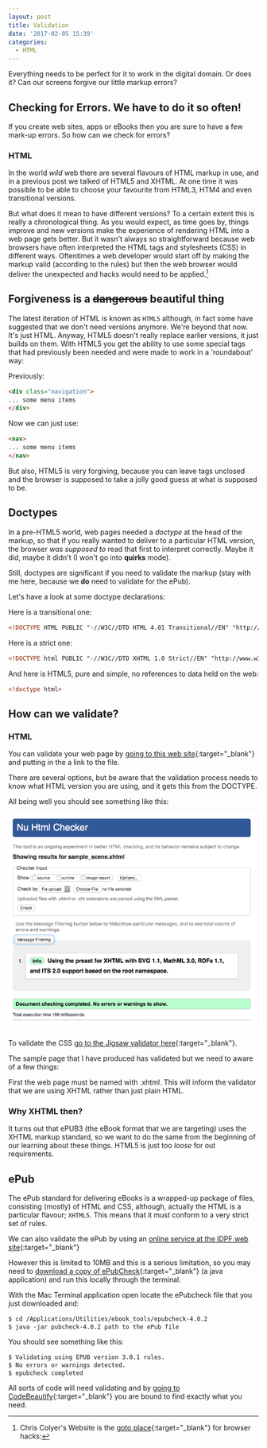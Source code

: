 ```yaml
---
layout: post
title: Validation
date: '2017-02-05 15:39'
categories:
  - HTML
---
```

Everything needs to be perfect for it to work in the digital domain. Or does it? Can our screens forgive our little markup errors?

## Checking for Errors. We have to do it so often!

If you create web sites, apps or eBooks then you are sure to have a few mark-up errors. So how can we check for errors?

### HTML

In the world _wild_ web there are several flavours of HTML markup in use, and in a previous post we talked of HTML5 and XHTML. At one time it was possible to be able to choose your favourite from HTML3, HTM4 and even transitional versions.

But what does it mean to have different versions? To a certain extent this is really a chronological thing. As you would expect, as time goes by, things improve and new versions make the experience of rendering HTML into a web page gets better. But it wasn't always so straightforward because web browsers have often interpreted the HTML tags and stylesheets (CSS) in different ways. Oftentimes a web developer would start off by making the markup valid (according to the rules) but then the web browser would deliver the unexpected and hacks would need to be applied.[^1]

## Forgiveness is a ~~dangerous~~ beautiful thing

The latest iteration of HTML is known as `HTML5` although, in fact some have suggested that we don't need versions anymore. We're beyond that now. It's just HTML. Anyway, HTML5 doesn't really replace earlier versions, it just builds on them. With HTML5 you get the ability to use some special tags that had previously been needed and were made to work in a 'roundabout' way:

Previously:

```html
<div class="navigation">
... some menu items
</div>
```

Now we can just use:

```html
<nav>
... some menu items
</nav>
```

But also, HTML5 is very forgiving, because you can leave tags unclosed and the browser is supposed to take a jolly good guess at what is supposed to be.

## Doctypes

In a pre-HTML5 world, web pages needed a _doctype_ at the head of the markup, so that if you really wanted to deliver to a particular HTML version, the browser _was supposed to_ read that first to interpret correctly. Maybe it did, maybe it didn't (I won't go into **quirks** mode).

Still, doctypes are significant if you need to validate the markup (stay with me here, because we **do** need to validate for the ePub).

Let's have a look at some doctype declarations:

Here is a transitional one:

```html
<!DOCTYPE HTML PUBLIC "-//W3C//DTD HTML 4.01 Transitional//EN" "http://www.w3.org/TR/html4/loose.dtd">
```
Here is a strict one:

```html
<!DOCTYPE html PUBLIC "-//W3C//DTD XHTML 1.0 Strict//EN" "http://www.w3.org/TR/xhtml1/DTD/xhtml1-strict.dtd">
```

And here is HTML5, pure and simple, no references to data held on the web:

```html
<!doctype html>
```

## How can we validate?

### HTML
You can validate your web page by [going to this web site][d2ef4529]{:target="_blank"} and putting in the a link to the file.

  [d2ef4529]: https://validator.w3.org/nu/ "The online validator"

There are several options, but be aware that the validation process needs to know what HTML version you are using, and it gets this from the DOCTYPE.

All being well you should see something like this:

[![We succesfully validated this XHTML file](/images/2017/02/validation1.png)](/images/2017/02/validation1.png)

To validate the CSS [go to the Jigsaw validator here][69928c16]{:target="_blank"}.

  [69928c16]: https://jigsaw.w3.org/css-validator/ "Validate the CSS"

The sample page that I have produced has validated but we need to aware of a few things:

First the web page must be named with .xhtml. This will inform the validator that we are using XHTML rather than just plain HTML.

### Why XHTML then?

It turns out that ePUB3 (the eBook format that we are targeting) uses the XHTML markup standard, so we want to do the same from the beginning of our learning about these things. HTML5 is just too _loose_ for out requirements.

## ePub

The ePub standard for delivering eBooks is a wrapped-up package of files, consisting (mostly) of HTML and CSS, although, actually the HTML is a particular flavour; `XHTML5`. This means that it must conform to a very strict set of rules.

We can also validate the ePub by using an [online service at the IDPF web site][4a53fecc]{:target="_blank"}

  [4a53fecc]: http://validator.idpf.org "Validate the ePub"

However this is limited to 10MB and this is a serious limitation, so you may need to [download a copy of ePubCheck][898daf9e]{:target="_blank"} (a java application) and run this locally through the terminal.

  [898daf9e]: https://github.com/IDPF/epubcheck/releases "Grab the latest version"

With the Mac Terminal application open locate the ePubcheck file that you just downloaded and:

```terminal
$ cd /Applications/Utilities/ebook_tools/epubcheck-4.0.2
$ java -jar pubcheck-4.0.2 path to the ePub file
```
You should see something like this:

```terminal
$ Validating using EPUB version 3.0.1 rules.
$ No errors or warnings detected.
$ epubcheck completed
```
All sorts of code will need validating and by [going to CodeBeautify][8f71ebe7]{:target="_blank"} you are bound to find exactly what you need.

  [8f71ebe7]: http://codebeautify.org "This is very useful indeed"




[^1]: Chris Colyer's Website is the [goto place][7faa4e4f]{:target="_blank"} for browser hacks:

  [7faa4e4f]: https://css-tricks.com/snippets/css/browser-specific-hacks/ "Off to the web"
